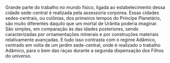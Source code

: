 ﻿Grande parte do trabalho no mundo físico, ligada ao estabelecimento dessa cidade sede-central é realizada pela assessoria corpórea. Essas cidades sedes-centrais, ou colônias, dos primeiros tempos do Príncipe Planetário, são muito diferentes daquilo que um mortal de Urântia poderia imaginar. São simples, em comparação às das idades posteriores, sendo caracterizadas por ornamentações minerais e por construções materiais relativamente avançadas. E tudo isso contrasta com o regime Adâmico, centrado em volta de um jardim sede-central, onde é realizado o trabalho Adâmico, para o bem das raças durante a segunda dispensação dos Filhos do universo.